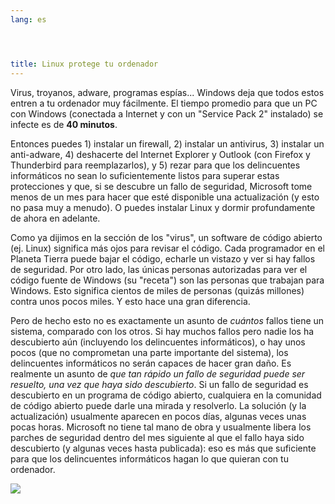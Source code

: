 ```yaml
---
lang: es




title: Linux protege tu ordenador
---
```


Virus, troyanos, adware, programas espías... Windows deja que todos estos entren a tu ordenador muy fácilmente. El tiempo promedio para que un PC con Windows (conectada a Internet y con un "Service Pack 2" instalado) se infecte es de <b>40 minutos</b>.

Entonces puedes 1) instalar un firewall, 2) instalar un antivirus, 3) instalar un anti-adware, 4) deshacerte del Internet Explorer y Outlook (con Firefox y Thunderbird para reemplazarlos), y 5) rezar para que los delincuentes informáticos no sean lo suficientemente listos para superar estas protecciones y que, si se descubre un fallo de seguridad, Microsoft tome menos de un mes para hacer que esté disponible una actualización (y esto no pasa muy a menudo). O puedes instalar Linux y dormir profundamente de ahora en adelante.

Como ya dijimos en la sección de los "virus", un software de código abierto (ej. Linux) significa más ojos para revisar el código. Cada programador en el Planeta Tierra puede bajar el código, echarle un vistazo y ver si hay fallos de seguridad. Por otro lado, las únicas personas autorizadas para ver el código fuente de Windows (su "receta") son las personas que trabajan para Windows. Esto significa cientos de miles de personas (quizás millones) contra unos pocos miles. Y esto hace una gran diferencia.

Pero de hecho esto no es exactamente un asunto de <i>cuántos</i> fallos tiene un sistema, comparado con los otros. Si hay muchos fallos pero nadie los ha descubierto aún (incluyendo los delincuentes informáticos), o hay unos pocos (que no comprometan una parte importante del sistema), los delincuentes informáticos no serán capaces de hacer gran daño. Es realmente un asunto de <i>que tan rápido un fallo de seguridad puede ser resuelto, una vez que haya sido descubierto</i>. Si un fallo de seguridad es descubierto en un programa de código abierto, cualquiera en la comunidad de código abierto puede darle una mirada y resolverlo. La solución (y la actualización) usualmente aparecen en pocos días, algunas veces unas pocas horas. Microsoft no tiene tal mano de obra y usualmente libera los parches de seguridad dentro del mes siguiente al que el fallo haya sido descubierto (y algunas veces hasta publicada): eso es más que suficiente para que los delincuentes informáticos hagan lo que quieran con tu ordenador.

<img src="Images/security_thumb.png" />




